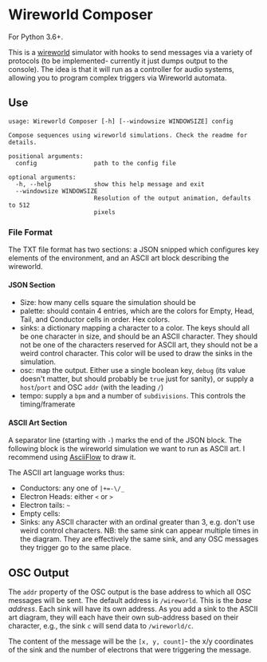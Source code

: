 # Wireworld Composer
For Python 3.6+.

This is a [wireworld](https://en.wikipedia.org/wiki/Wireworld) simulator with hooks to send messages via a variety of protocols (to be implemented- currently it just dumps output to the console). The idea is that it will run as a controller for audio systems, allowing you to program complex triggers via Wireworld automata.

## Use
```
usage: Wireworld Composer [-h] [--windowsize WINDOWSIZE] config

Compose sequences using wireworld simulations. Check the readme for details.

positional arguments:
  config                path to the config file

optional arguments:
  -h, --help            show this help message and exit
  --windowsize WINDOWSIZE
                        Resolution of the output animation, defaults to 512
                        pixels
```

### File Format
The TXT file format has two sections: a JSON snipped which configures
key elements of the environment, and an ASCII art block describing the wireworld.

#### JSON Section
* Size: how many cells square the simulation should be
* palette: should contain 4 entries, which are the colors for Empty, Head, Tail, and Conductor cells in order. Hex colors.
* sinks: a dictionary mapping a character to a color. The keys should all be one character in size, and should be an ASCII character. They should not be one of the characters reserved for ASCII art, they should not be a weird control character. This color will be used to draw the sinks in the simulation.
* osc: map the output. Either use a single boolean key, `debug` (its value doesn't matter, but should probably be `true` just for sanity), or supply a `host`/`port` and OSC `addr` (with the leading `/`)
* tempo: supply a `bpm` and a number of `subdivisions`. This controls the timing/framerate

#### ASCII Art Section
A separator line (starting with `-`) marks the end of the JSON block. The following block is the wireworld simulation we want to run as ASCII art. I recommend using [AsciiFlow](http://asciiflow.com/) to draw it.

The ASCII art language works thus:

* Conductors: any one of `|+=-\/_`
* Electron Heads: either `<` or `>`
* Electron tails: `~`
* Empty cells: ` `
* Sinks: any ASCII character with an ordinal greater than 3, e.g. don't use weird control characters. NB: the same sink can appear multiple times in the diagram. They are effectively the same sink, and any OSC messages they trigger go to the same place.

## OSC Output
The `addr` property of the OSC output is the base address to which all OSC messages will be sent. The default address is `/wireworld`. This is the *base address*. Each sink will have its own address. As you add a sink to the ASCII art diagram, they will each have their own sub-address based on their character, e.g., the sink `c` will send data to `/wireworld/c`.

The content of the message will be the `[x, y, count]`- the x/y coordinates of the sink and the number of electrons that were triggering the message.